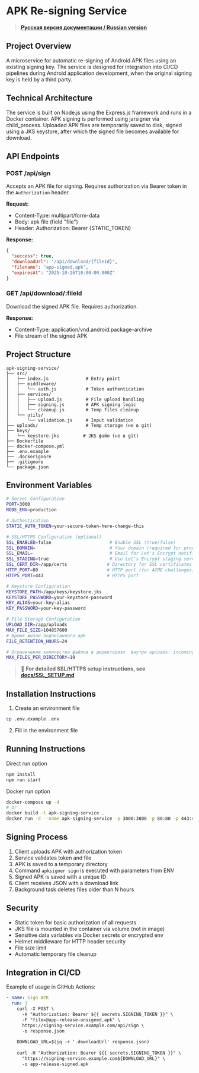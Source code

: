 # APK Re-signing Service 

> **[Русская версия документации / Russian version](README_ru.md)**

## Project Overview

A microservice for automatic re-signing of Android APK files using an existing signing key.
The service is designed for integration into CI/CD pipelines during Android application development,
when the original signing key is held by a third party.

## Technical Architecture

The service is built on Node.js using the Express.js framework and runs in a Docker container.
APK signing is performed using jarsigner via child_process.
Uploaded APK files are temporarily saved to disk, signed using a JKS keystore,
after which the signed file becomes available for download.

## API Endpoints

### POST /api/sign
Accepts an APK file for signing. Requires authorization via Bearer token in the `Authorization` header.

**Request:**
- Content-Type: multipart/form-data
- Body: apk file (field "file")
- Header: Authorization: Bearer {STATIC_TOKEN}

**Response:**
```json
{
  "success": true,
  "downloadUrl": "/api/download/{fileId}",
  "filename": "app-signed.apk",
  "expiresAt": "2025-10-26T10:00:00.000Z"
}
```

### GET /api/download/:fileId
Download the signed APK file. Requires authorization.

**Response:**
- Content-Type: application/vnd.android.package-archive
- File stream of the signed APK

## Project Structure

```
apk-signing-service/
├── src/
│   ├── index.js              # Entry point
│   ├── middleware/
│   │   └── auth.js           # Token authentication
│   ├── services/
│   │   ├── upload.js         # File upload handling
│   │   ├── signing.js        # APK signing logic
│   │   └── cleanup.js        # Temp files cleanup
│   └── utils/
│       └── validation.js     # Input validation
├── uploads/                  # Temp storage (не в git)
├── keys/
│   └── keystore.jks         # JKS файл (не в git)
├── Dockerfile
├── docker-compose.yml
├── .env.example
├── .dockerignore
├── .gitignore
└── package.json
```

## Environment Variables

```sh
# Server Configuration
PORT=3000
NODE_ENV=production

# Authentication
STATIC_AUTH_TOKEN=your-secure-token-here-change-this

# SSL/HTTPS Configuration (optional)
SSL_ENABLED=false                      # Enable SSL (true/false)
SSL_DOMAIN=                            # Your domain (required for production SSL)
SSL_EMAIL=                             # Email for Let's Encrypt notifications
SSL_STAGING=true                       # Use Let's Encrypt staging server for testing
SSL_CERT_DIR=/app/certs               # Directory for SSL certificates
HTTP_PORT=80                          # HTTP port (for ACME challenges)
HTTPS_PORT=443                        # HTTPS port

# Keystore Configuration
KEYSTORE_PATH=/app/keys/keystore.jks
KEYSTORE_PASSWORD=your-keystore-password
KEY_ALIAS=your-key-alias
KEY_PASSWORD=your-key-password

# File Storage Configuration
UPLOAD_DIR=/app/uploads
MAX_FILE_SIZE=104857600
# Время жизни подписанного apk
FILE_RETENTION_HOURS=24

# Ограничение количества файлов в директориях  внутри uploads: incoming и signed
MAX_FILES_PER_DIRECTORY=10
```

> 📖 **For detailed SSL/HTTPS setup instructions, see [docs/SSL_SETUP.md](docs/SSL_SETUP.md)**


## Installation Instructions

1. Create an environment file
```sh
cp .env.example .env
```
2. Fill in the environment file

## Running Instructions

Direct run option
```sh
npm install
npm run start
```

Docker run option
```sh
docker-compose up -d
# or 
docker build -t apk-signing-service .
docker run -d --name apk-signing-service -p 3000:3000 -p 80:80 -p 443:443 -v ./keys:/app/keys:ro -v uploads:/app/uploads -v certs:/app/certs --env-file .env --restart unless-stopped --health-cmd="wget --quiet --tries=1 --spider http://localhost:3000/health" --health-interval=30s --health-timeout=10s --health-retries=3 --health-start-period=10s apk-signing-service
```

## Signing Process

1. Client uploads APK with authorization token
2. Service validates token and file
3. APK is saved to a temporary directory
4. Command `apksigner sign` is executed with parameters from ENV
5. Signed APK is saved with a unique ID
6. Client receives JSON with a download link
7. Background task deletes files older than N hours

## Security

- Static token for basic authorization of all requests
- JKS file is mounted in the container via volume (not in image)
- Sensitive data variables via Docker secrets or encrypted env
- Helmet middleware for HTTP header security
- File size limit
- Automatic temporary file cleanup


## Integration in CI/CD

Example of usage in GitHub Actions:

```yaml
- name: Sign APK
  run: |
    curl -X POST \
      -H "Authorization: Bearer ${{ secrets.SIGNING_TOKEN }}" \
      -F "file=@app-release-unsigned.apk" \
      https://signing-service.example.com/api/sign \
      -o response.json
    
    DOWNLOAD_URL=$(jq -r '.downloadUrl' response.json)
    
    curl -H "Authorization: Bearer ${{ secrets.SIGNING_TOKEN }}" \
      "https://signing-service.example.com${DOWNLOAD_URL}" \
      -o app-release-signed.apk
```
